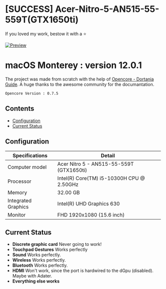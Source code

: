 # [SUCCESS] Acer-Nitro-5-AN515-55-559T(GTX1650ti)

If you loved my work, bestow it with a ⭐

[![Preview](snap.png)](https://github.com/afkniladri/Acer-Nitro5-Hackintosh-OC/)

# macOS Monterey : version 12.0.1

The project was made from scratch with the help of [Opencore - Dortania Guide](https://dortania.github.io/OpenCore-Install-Guide/). A huge thanks to the awesome community for the documantation.

`Opencore Version : 0.7.5` 

## Contents

- [Configuration](#configuration)
- [Current Status](#current-status)

## Configuration

| Specifications | Detail                                           |
| ------------------- | ------------------------------------------- |
| Computer model      | Acer Nitro 5 - AN515-55-559T (GTX1650ti)    |
| Processor           | Intel(R) Core(TM) i5-10300H CPU @ 2.50GHz   |
| Memory              | 32.00 GB                                    |
| Integrated Graphics | Intel(R) UHD Graphics 630                   |
| Monitor             | FHD 1920x1080 (15.6 inch)                   |     

## Current Status
- **Discrete graphic card** Never going to work!
- **Touchpad Gestures** Works perfectly
- **Sound** Works perfectly.
- **Wireless** Works perfectly.
- **Bluetooth** Works perfectly.
- **HDMI** Won't work, since the port is hardwired to the dGpu (disabled). Maybe with Adater.
- **Everything else works** 
